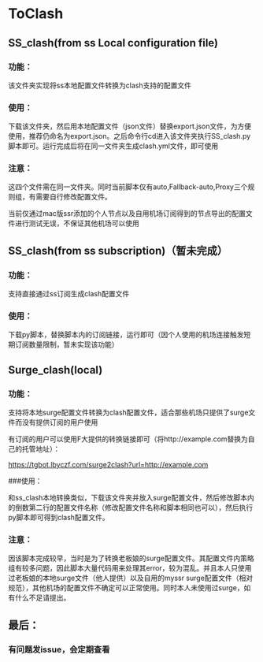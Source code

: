 # ToClash

## SS_clash(from ss Local configuration file)

### 功能：

该文件夹实现将ss本地配置文件转换为clash支持的配置文件

### 使用：

下载该文件夹，然后用本地配置文件（json文件）替换export.json文件，为方便使用，推荐仍命名为export.json。之后命令行cd进入该文件夹执行SS_clash.py脚本即可。运行完成后将在同一文件夹生成clash.yml文件，即可使用

### 注意：

这四个文件需在同一文件夹。同时当前脚本仅有auto,Fallback-auto,Proxy三个规则组，有需要自行修改配置文件。

当前仅通过mac版ssr添加的个人节点以及自用机场订阅得到的节点导出的配置文件进行测试无误，不保证其他机场可以使用



## SS_clash(from ss subscription)（暂未完成）

### 功能：

支持直接通过ss订阅生成clash配置文件

### 使用：

下载py脚本，替换脚本内的订阅链接，运行即可（因个人使用的机场连接触发短期订阅数量限制，暂未实现该功能）

## Surge_clash(local)

### 功能：

支持将本地surge配置文件转换为clash配置文件，适合那些机场只提供了surge文件而没有提供订阅的用户使用

有订阅的用户可以使用F大提供的转换链接即可（将http://example.com替换为自己的托管地址）：

https://tgbot.lbyczf.com/surge2clash?url=http://example.com

###使用：

和ss_clash本地转换类似，下载该文件夹并放入surge配置文件，然后修改脚本内的倒数第二行的配置文件名称（修改配置文件名称和脚本相同也可以），然后执行py脚本即可得到clash配置文件。

### 注意：

因该脚本完成较早，当时是为了转换老板娘的surge配置文件。其配置文件内策略组有较多问题，因此脚本大量代码用来处理其error，较为混乱。并且本人只使用过老板娘的本地surge文件（他人提供）以及自用的myssr surge配置文件（相对规范），其他机场的配置文件不确定可以正常使用。同时本人未使用过surge，如有什么不足请提出。

## 最后：

### 有问题发issue，会定期查看

